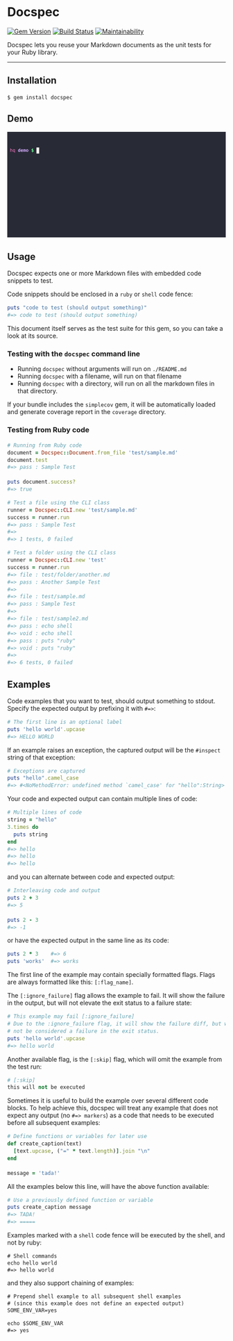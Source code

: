 # Docspec

[![Gem Version](https://badge.fury.io/rb/docspec.svg)](https://badge.fury.io/rb/docspec)
[![Build Status](https://github.com/DannyBen/docspec/workflows/Test/badge.svg)](https://github.com/DannyBen/docspec/actions?query=workflow%3ATest)
[![Maintainability](https://api.codeclimate.com/v1/badges/e0c15c1f33fa4aa45f70/maintainability)](https://codeclimate.com/github/DannyBen/docspec/maintainability)

Docspec lets you reuse your Markdown documents as the unit tests for your
Ruby library.

---


## Installation

```
$ gem install docspec
```


## Demo

![Demo](demo/cast.gif)


## Usage

Docspec expects one or more Markdown files with embedded code snippets to 
test.

Code snippets should be enclosed in a `ruby` or `shell` code fence:

```ruby
puts "code to test (should output something)"
#=> code to test (should output something)
```

This document itself serves as the test suite for this gem, so you can take a
look at its source.


### Testing with the `docspec` command line

- Running `docspec` without arguments will run on `./README.md`
- Running `docspec` with a filename, will run on that filename
- Running `docspec` with a directory, will run on all the markdown files in
  that directory.

If your bundle includes the `simplecov` gem, it will be automatically loaded
and generate coverage report in the `coverage` directory.


### Testing from Ruby code

```ruby
# Running from Ruby code
document = Docspec::Document.from_file 'test/sample.md'
document.test
#=> pass : Sample Test

puts document.success?
#=> true
```




```ruby
# Test a file using the CLI class
runner = Docspec::CLI.new 'test/sample.md'
success = runner.run
#=> pass : Sample Test
#=> 
#=> 1 tests, 0 failed
```


```ruby
# Test a folder using the CLI class
runner = Docspec::CLI.new 'test'
success = runner.run
#=> file : test/folder/another.md
#=> pass : Another Sample Test
#=> 
#=> file : test/sample.md
#=> pass : Sample Test
#=> 
#=> file : test/sample2.md
#=> pass : echo shell
#=> void : echo shell
#=> pass : puts "ruby"
#=> void : puts "ruby"
#=>
#=> 6 tests, 0 failed

```



## Examples

Code examples that you want to test, should output something to stdout. 
Specify the expected output by prefixing it with `#=>`:

```ruby
# The first line is an optional label
puts 'hello world'.upcase
#=> HELLO WORLD
```

If an example raises an exception, the captured output will be the `#inspect`
string of that exception:

```ruby
# Exceptions are captured
puts "hello".camel_case
#=> #<NoMethodError: undefined method `camel_case' for "hello":String>
```

Your code and expected output can contain multiple lines of code:

```ruby
# Multiple lines of code
string = "hello"
3.times do 
  puts string
end
#=> hello
#=> hello
#=> hello
```

and you can alternate between code and expected output:

```ruby
# Interleaving code and output 
puts 2 + 3
#=> 5

puts 2 - 3
#=> -1
```

or have the expected output in the same line as its code:

```ruby
puts 2 * 3    #=> 6
puts 'works'  #=> works
```

The first line of the example may contain specially formatted flags. Flags 
are always formatted like this: `[:flag_name]`. 

The `[:ignore_failure]` flag allows the example to fail. It will show the 
failure in the output, but will not elevate the exit status to a failure 
state:

```ruby
# This example may fail [:ignore_failure]
# Due to the :ignore_failure flag, it will show the failure diff, but will
# not be considered a failure in the exit status.
puts 'hello world'.upcase
#=> hello world
```

Another available flag, is the `[:skip]` flag, which will omit the example
from the test run:

```ruby
# [:skip]
this will not be executed
```

Sometimes it is useful to build the example over several different code 
blocks. To help achieve this, docspec will treat any example that does not 
expect any output (no `#=> markers`) as a code that needs to be executed
before all subsequent examples:

```ruby
# Define functions or variables for later use
def create_caption(text)
  [text.upcase, ("=" * text.length)].join "\n"
end

message = 'tada!'
```

All the examples below this line, will have the above function available:

```ruby
# Use a previously defined function or variable
puts create_caption message
#=> TADA!
#=> =====
```


Examples marked with a `shell` code fence will be executed by the
shell, and not by ruby:

```shell
# Shell commands
echo hello world
#=> hello world
```

and they also support chaining of examples:

```shell
# Prepend shell example to all subsequent shell examples
# (since this example does not define an expected output)
SOME_ENV_VAR=yes
```

```shell
echo $SOME_ENV_VAR
#=> yes
```
